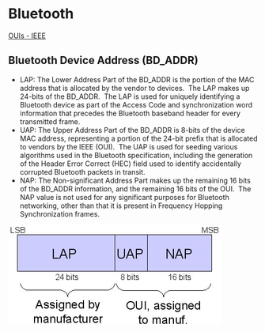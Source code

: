 # Bluetooth

[OUIs - IEEE](http://standards-oui.ieee.org/oui.txt)

## Bluetooth Device Address (BD_ADDR)

*   LAP: The Lower Address Part of the BD_ADDR is the portion of the MAC address that is allocated by the vendor to devices.  The LAP makes up 24-bits of the BD_ADDR.  The LAP is used for uniquely identifying a Bluetooth device as part of the Access Code and synchronization word information that precedes the Bluetooth baseband header for every transmitted frame.
*   UAP: The Upper Address Part of the BD_ADDR is 8-bits of the device MAC address, representing a portion of the 24-bit prefix that is allocated to vendors by the IEEE (OUI).  The UAP is used for seeding various algorithms used in the Bluetooth specification, including the generation of the Header Error Correct (HEC) field used to identify accidentally corrupted Bluetooth packets in transit.
*   NAP: The Non-significant Address Part makes up the remaining 16 bits of the BD_ADDR information, and the remaining 16 bits of the OUI.  The NAP value is not used for any significant purposes for Bluetooth networking, other than that it is present in Frequency Hopping Synchronization frames.

![Bluetooth Device Address](/images/bdaddr.jpg)  

